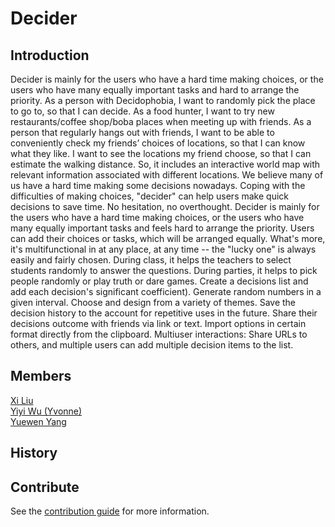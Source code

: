 # Decider

## Introduction
Decider is mainly for the users who have a hard time making choices, or the users who have many equally important tasks and hard to arrange the priority. As a person with Decidophobia, I want to randomly pick the place to go to, so that I can decide. As a food hunter, I want to try new restaurants/coffee shop/boba places when meeting up with friends. As a person that regularly hangs out with friends, I want to be able to conveniently check my friends’ choices of locations, so that I can know what they like. I want to see the locations my friend choose, so that I can estimate the walking distance. So, it includes an interactive world map with relevant information associated with different locations. We believe many of us have a hard time making some decisions nowadays. Coping with the difficulties of making choices, "decider" can help users make quick decisions to save time. No hesitation, no overthought. Decider is mainly for the users who have a hard time making choices, or the users who have many equally important tasks and feels hard to arrange the priority. Users can add their choices or tasks, which will be arranged equally. What's more, it's multifunctional in at any place, at any time -- the "lucky one" is always easily and fairly chosen. During class, it helps the teachers to select students randomly to answer the questions. During parties, it helps to pick people randomly or play truth or dare games. Create a decisions list and add each decision's significant coefficient). Generate random numbers in a given interval. Choose and design from a variety of themes. Save the decision history to the account for repetitive uses in the future. Share their decisions outcome with friends via link or text. Import options in certain format directly from the clipboard. Multiuser interactions: Share URLs to others, and multiple users can add multiple decision items to the list.

## Members
[Xi Liu](https://github.com/xi-liu-cs)</br>
[Yiyi Wu (Yvonne)](https://github.com/Yvonne511)</br>
[Yuewen Yang](https://github.com/kapa-moon)</br>

## History

## Contribute
See the [contribution guide](CONTRIBUTING.md) for more information.

